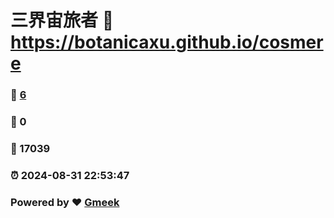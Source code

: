 # 三界宙旅者 :link: https://botanicaxu.github.io/cosmere 
### :page_facing_up: [6](https://botanicaxu.github.io/cosmere/tag.html) 
### :speech_balloon: 0 
### :hibiscus: 17039 
### :alarm_clock: 2024-08-31 22:53:47 
### Powered by :heart: [Gmeek](https://github.com/Meekdai/Gmeek)
